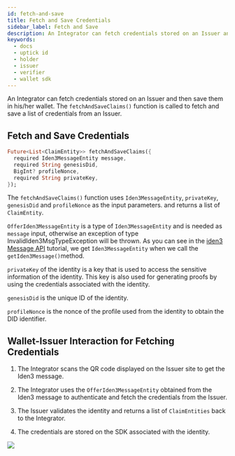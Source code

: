 ```yaml
---
id: fetch-and-save
title: Fetch and Save Credentials
sidebar_label: Fetch and Save
description: An Integrator can fetch credentials stored on an Issuer and then save them in his/her wallet.
keywords:
  - docs
  - uptick id
  - holder
  - issuer
  - verifier
  - wallet sdk
---
```


An Integrator can fetch credentials stored on an Issuer and then save them in his/her wallet. The `fetchAndSaveClaims()` function is called to fetch and save a list of credentials from an Issuer.

## Fetch and Save Credentials

```dart
Future<List<ClaimEntity>> fetchAndSaveClaims({
  required Iden3MessageEntity message,
  required String genesisDid,
  BigInt? profileNonce,
  required String privateKey,
});
```

The `fetchAndSaveClaims()` function uses `Iden3MessageEntity`, `privateKey`, `genesisDid` and `profileNonce` as the input parameters. and returns a list of `ClaimEntity`.

`OfferIden3MessageEntity` is a type of `Iden3MessageEntity` and is needed as `message` input, otherwise an exception of type InvalidIden3MsgTypeException will be thrown. As you can see in the [iden3 Message API](/docs/wallet/wallet-sdk/polygonid-sdk/iden3comm/api/get-iden3-msg.md) tutorial, we get `Iden3MessageEntity` when we call the `getIden3Message()`method.

`privateKey` of the identity is a key that is used to access the sensitive information of the identity. This key is also used for generating proofs by using the credentials associated with the identity.

`genesisDid` is the unique ID of the identity.

`profileNonce` is the nonce of the profile used from the identity to obtain the DID identifier.

## Wallet-Issuer Interaction for Fetching Credentials

1. The Integrator scans the QR code displayed on the Issuer site to get the Iden3 message.

2. The Integrator uses the `OfferIden3MessageEntity` obtained from the Iden3 message to authenticate and fetch the credentials from the Issuer.

3. The Issuer validates the identity and returns a list of `ClaimEntities` back to the Integrator.

4. The credentials are stored on the SDK associated with the identity.

![](/img/credential-wallet.png)
